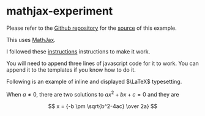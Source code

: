 # mathjax-experiment

Please refer to the [Github repository](https://github.com/tonghuikang/mathjax-experiment) for the [source](https://raw.githubusercontent.com/tonghuikang/mathjax-experiment/master/README.md) of this example.

This uses [MathJax](https://github.com/mathjax/MathJax).

I followed these [instructions](http://csega.github.io/mypost/2017/03/28/how-to-set-up-mathjax-on-jekyll-and-github-properly.html) instructions to make it work.

You will need to append three lines of javascript code for it to work. You can append it to the templates if you know how to do it.

<script src="https://polyfill.io/v3/polyfill.min.js?features=es6"></script>
<script type="text/javascript" id="MathJax-script" async src="https://cdn.jsdelivr.net/npm/mathjax@3/es5/tex-chtml.js"></script>
<script>window.MathJax = {tex: {inlineMath: [['$', '$'], ['\\(', '\\)']]}};</script>

Following is an example of inline and displayed $\LaTeX$ typesetting.

When $a \neq 0$, there are two solutions to $ax^2 + bx + c = 0$ and they are

$$
x = {-b \pm \sqrt{b^2-4ac} \over 2a}
$$

